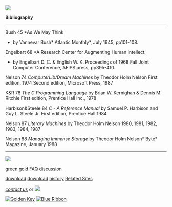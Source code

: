 [![](../../images/logo.gif)](../../index.html)

**Bibliography**

---

Bush 45 \*As We May
Think

- by Vannevar Bush* Atlantic Monthly*,
  July 1945,
  pp101-108.

Engelbart 68 \*A Research
Center for
Augmenting Human Intellect.

- by Engelbart D. C. & English W. K.
  Proceedings
  of 1968 Fall Joint Computer Conference, AFIPS
  press, pp395-410.

Nelson 74
_ComputerLib/Dream Machines_
by Theodor Holm Nelson First edition, 1974 Second
edition,
Microsoft Press, 1987

K&R 78 _The C
Programming Language_
by Brian W. Kernighan & Dennis M. Ritchie
First edition,
Prentice Hall Inc., 1978

Harbison&Steele 84 _C -
A Reference
Manual_ by Samuel P. Harbison and Guy L. Steele
Jr. First
edition, Prentice Hall 1984

Nelson 87 _Literary
Machines_
by Theodor Holm Nelson 1980, 1981, 1982, 1983,
1984, 1987

Nelson 88 _Managing Immense
Storage_
by Theodor Holm Nelson* Byte* Magazine,
January 1988

---

[![](../../images/logo.gif)](../../index.html)

[green](../index.html)
[gold](../../gold/index.html)
[FAQ](../../FAQ.html)
[discussion](../../discussion/index.html)

[download](../download/index.html)
[download](../../gold/download/index.html)
[history](../../history/index.html)
[Related Sites](../../related.html)

_[contact us](../../contact.html)_
or [![](../../images/cmn.gif)](http://www.blindpay.com/crit-me-now.cgi)

[![Golden Key](../../images/key.gif)](http://www.privacy.org/ipc/) [![Blue Ribbon](../../images/ribbon.gif)](http://mirrors.yahoo.com/eff/blueribbon.html)
